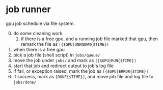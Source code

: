 # job runner

gpu job schedule via file system.

0. do some cleaning work
    1. if there is a free gpu, and a running job file marked that gpu, then remark the file as `[{$GPU}UNKNOWN{$TIME}]`
1. when there is a free gpu
2. pick a job file (shell script) in `jobs/queue/`
3. move the job under `jobs/` and mark as `[{$GPU}RUN{$TIME}]`
4. start that job and redirect output to job's log file
5. if fail, or exception raised, mark the job as `[{$GPU}ERROR{$TIME}]`
6. if success, mark as `[DONE{$TIME}]`, and move job file and log file to `jobs/done/`
